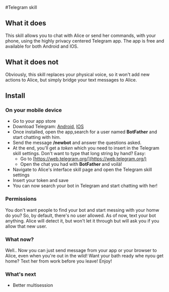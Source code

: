 #Telegram skill

## What it does
This skill allows you to chat with Alice or send her commands, with your phone, using the highly privacy centered Telegram app. The app is free and available for both Android and IOS.

## What it does not
Obviously, this skill replaces your physical voice, so it won't add new actions to Alice, but simply bridge your text messages to Alice.

## Install

### On your mobile device
- Go to your app store
- Download Telegram: [Android](https://play.google.com/store/apps/details?id=org.telegram.messenger), [IOS](https://apps.apple.com/app/telegram-messenger/id686449807)
- Once installed, open the app,search for a user named **BotFather** and start chatting with him.
- Send the message **/newbot** and answer the questions asked.
- At the end, you'll get a *token* which you need to insert in the Telegram skill settings. Don't want to type that long string by hand? Easy:
   - Go to [https://web.telegram.org/](https://web.telegram.org/)
   - Open the chat you had with **BotFather** and voilà!
- Navigate to Alice's interface skill page and open the Telegram skill settings
- Insert your token and save
- You can now search your bot in Telegram and start chatting with her!

### Permissions
You don't want people to find your bot and start messing with your homw do you? So, by default, there's no user allowed. As of now, text your bot anything. Alice will detect it, but won't let it through but will ask you if you allow that new user.

### What now?
Well.. Now you can just send message from your app or your browser to Alice, even when you're out in the wild! Want your bath ready whe nyou get home? Text her from work before you leave! Enjoy!

### What's next
- Better multisession
